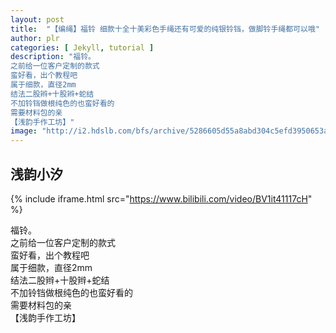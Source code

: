 ```yaml
---
layout: post
title:  "【编绳】福铃 细款十全十美彩色手绳还有可爱的纯银铃铛，做脚铃手绳都可以哦"
author: plr
categories: [ Jekyll, tutorial ]
description: "福铃。
之前给一位客户定制的款式
蛮好看，出个教程吧
属于细款，直径2mm
结法二股辫+十股辫+蛇结
不加铃铛做根纯色的也蛮好看的
需要材料包的亲
【浅韵手作工坊】"
image: "http://i2.hdslb.com/bfs/archive/5286605d55a8abd304c5efd3950653ab171fdc02.jpg"
---
```

## 浅韵小汐

{% include iframe.html src="https://www.bilibili.com/video/BV1it41117cH" %}

福铃。<br>之前给一位客户定制的款式<br>蛮好看，出个教程吧<br>属于细款，直径2mm<br>结法二股辫+十股辫+蛇结<br>不加铃铛做根纯色的也蛮好看的<br>需要材料包的亲<br>【浅韵手作工坊】

